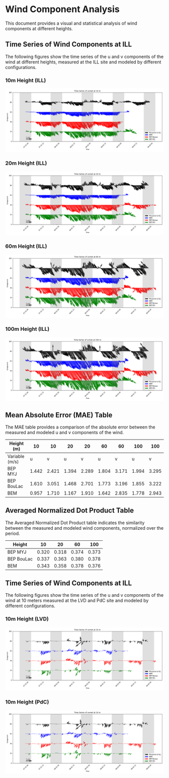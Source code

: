 # Wind Component Analysis

This document provides a visual and statistical analysis of wind components at different heights.

## Time Series of Wind Components at ILL

The following figures show the time series of the u and v components of the wind at different heights, measured at the ILL site and modeled by different configurations.

### 10m Height (ILL)
![Time Series of uvmet at 10m](pics/ILL_comp_10m.png)

### 20m Height (ILL)
![Time Series of uvmet at 20m](pics/ILL_comp_20m.png)

### 60m Height (ILL)
![Time Series of uvmet at 60m](pics/ILL_comp_60m.png)

### 100m Height (ILL)
![Time Series of uvmet at 100m](pics/ILL_comp_100m.png)

## Mean Absolute Error (MAE) Table

The MAE table provides a comparison of the absolute error between the measured and modeled u and v components of the wind.


| Height (m)     | 10     | 10     | 20     | 20     | 60     | 60     | 100    | 100    |
|----------------|--------|--------|--------|--------|--------|--------|--------|--------|
| Variable (m/s) | u      | v      | u      | v      | u      | v      | u      | v      |
| BEP MYJ        | 1.442  | 2.421  | 1.394  | 2.289  | 1.804  | 3.171  | 1.994  | 3.295  |
| BEP BouLac     | 1.610  | 3.051  | 1.468  | 2.701  | 1.773  | 3.196  | 1.855  | 3.222  |
| BEM            | 0.957  | 1.710  | 1.167  | 1.910  | 1.642  | 2.835  | 1.778  | 2.943  |


## Averaged Normalized Dot Product Table

The Averaged Normalized Dot Product table indicates the similarity between the measured and modeled wind components, normalized over the period.

| Height | 10    | 20    | 60    | 100   |
|--------|-------|-------|-------|-------|
| BEP MYJ| 0.320 | 0.318 | 0.374 | 0.373 |
| BEP BouLac | 0.337 | 0.363 | 0.380 | 0.378 |
| BEM    | 0.343 | 0.358 | 0.378 | 0.376 |


## Time Series of Wind Components at ILL

The following figures show the time series of the u and v components of the wind at 10 meters measured at the LVD and PdC site and modeled by different configurations.

### 10m Height (LVD)
![Time Series of uvmet at 10m](pics/LVD_comp_20m.png)

### 10m Height (PdC)
![Time Series of uvmet at 10m](pics/LVD_comp_20m.png)
